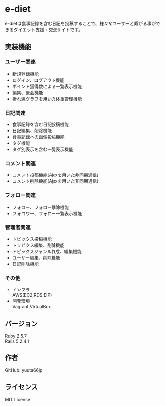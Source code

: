 # e-diet
e-dietは食事記録を含む日記を投稿することで、様々なユーザーと繋がる事ができるダイエット支援・交流サイトです。

## 実装機能

### ユーザー関連
- 新規登録機能
- ログイン、ログアウト機能
- ポイント獲得数による一覧表示機能
- 編集、退会機能
- 折れ線グラフを用いた体重管理機能

### 日記関連
- 食事記録を含む日記投稿機能
- 日記編集、削除機能
- 食事記録への画像投稿機能
- タグ機能
- タグ別表示を含む一覧表示機能

### コメント関連
- コメント投稿機能(Ajaxを用いた非同期通信)
- コメント削除機能(Ajaxを用いた非同期通信)

### フォロー関連
- フォロー、フォロー解除機能
- フォロワー、フォロー一覧表示機能

### 管理者関連
- トピックス投稿機能
- トッピクス編集、削除機能
- トピックスジャンル作成、編集機能
- ユーザー編集、削除機能
- 日記削除機能

### その他
- インフラ  
AWS(EC2,RDS,EIP)
- 開発環境  
Vagrant,VirtualBox

## バージョン
Ruby 2.5.7  
Rails 5.2.4.1

## 作者
GitHub: yuuta66jp

## ライセンス
MIT License
